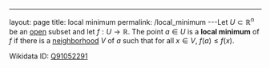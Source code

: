 ---
 layout: page
 title: local minimum
 permalink: /local_minimum
---Let $U\subset\mathbb R^n$ be an [open](https://defsmath.github.io/DefsMath/open) subset and let $f:U\to\mathbb R$. The point $a \in U$ is a **local minimum** of $f$  if there is a [neighborhood](https://defsmath.github.io/DefsMath/neighborhood) $V$ of $a$ such that for all $x \in V$, $f(a)\leq f(x)$.

Wikidata ID: [Q91052291](https://www.wikidata.org/wiki/Q91052291)